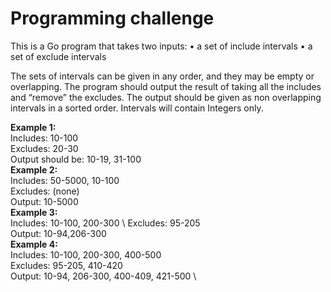 # Programming challenge

This is a Go program that takes two inputs:
• a set of include intervals
• a set of exclude intervals

The sets of intervals can be given in any order, and they may be empty or overlapping.
The program should output the result of taking all the includes and “remove” the excludes.
The output should be given as non overlapping intervals in a sorted order.
Intervals will contain Integers only.

**Example 1:** \
Includes: 10-100 \
Excludes: 20-30 \
Output should be: 10-19, 31-100 \
**Example 2:** \
Includes: 50-5000, 10-100 \
Excludes: (none) \
Output: 10-5000 \
**Example 3:** \
Includes: 10-100, 200-300 \ 
Excludes: 95-205 \
Output: 10-94,206-300 \
**Example 4:** \
Includes: 10-100, 200-300, 400-500 \
Excludes: 95-205, 410-420 \
Output: 10-94, 206-300, 400-409, 421-500 \
